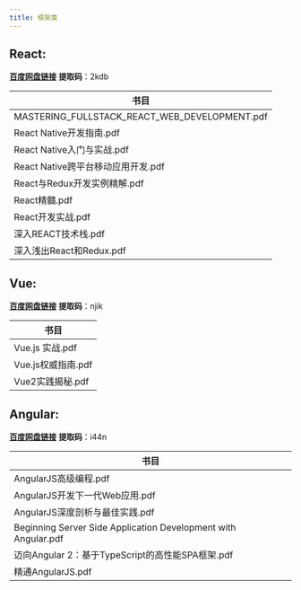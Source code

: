 ```yaml
---
title: 框架类
---
```


## React:
[**百度网盘链接**](https://pan.baidu.com/s/1fEpH9UuL_5Y1uSJK8gkHvw)  **提取码**：2kdb

| 书目                                          |
| --------------------------------------------- |
| MASTERING_FULLSTACK_REACT_WEB_DEVELOPMENT.pdf |
| React Native开发指南.pdf                      |
| React Native入门与实战.pdf                    |
| React Native跨平台移动应用开发.pdf            |
| React与Redux开发实例精解.pdf                  |
| React精髓.pdf                                 |
| React开发实战.pdf                             |
| 深入REACT技术栈.pdf                           |
| 深入浅出React和Redux.pdf                      |

## Vue:
[**百度网盘链接**](https://pan.baidu.com/s/1RTqThuKnfLSF41jQcZJ0lQ)  **提取码**：njik

| 书目               |
| ------------------ |
| Vue.js 实战.pdf    |
| Vue.js权威指南.pdf |
| Vue2实践揭秘.pdf   |

## Angular:
[**百度网盘链接**](https://pan.baidu.com/s/1_rM_LuMS-si-INB--aG8kQ)  **提取码**：i44n

| 书目                                                           |
| -------------------------------------------------------------- |
| AngularJS高级编程.pdf                                          |
| AngularJS开发下一代Web应用.pdf                                 |
| AngularJS深度剖析与最佳实践.pdf                                |
| Beginning Server Side Application Development with Angular.pdf |
| 迈向Angular 2：基于TypeScript的高性能SPA框架.pdf               |
| 精通AngularJS.pdf                                              |
